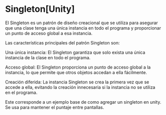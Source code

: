 # Singleton[Unity]
El Singleton es un patrón de diseño creacional que se utiliza para asegurar que una clase tenga una única instancia en todo el programa y proporcionar un punto de acceso global a esa instancia.

Las características principales del patrón Singleton son:

Una única instancia: El Singleton garantiza que solo exista una única instancia de la clase en todo el programa.

Acceso global: El Singleton proporciona un punto de acceso global a la instancia, lo que permite que otros objetos accedan a ella fácilmente.

Creación diferida: La instancia Singleton se crea la primera vez que se accede a ella, evitando la creación innecesaria si la instancia no se utiliza en el programa.


Este corresponde a un ejemplo base de como agregar un singleton en unity. Se usa para mantener el puntaje entre pantallas.
